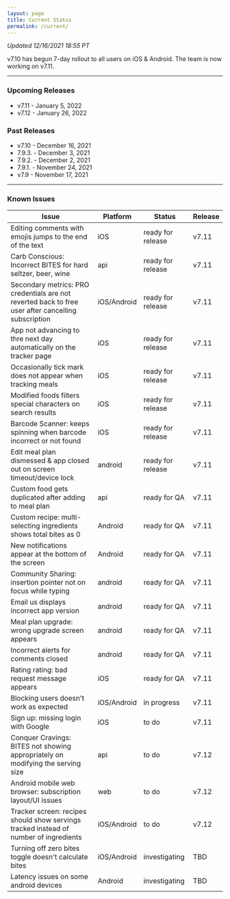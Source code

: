 ```yaml
---
layout: page
title: Current Status
permalink: /current/
---
```


_Updated 12/16/2021 18:55 PT_

v7.10 has begun 7-day rollout to all users on iOS & Android. The team is now working on v7.11.

***

### Upcoming Releases
- v7.11   - January 5, 2022
- v7.12   - January 26, 2022
 
### Past Releases
- v7.10   - December 16, 2021
- 7.9.3.  - December 3, 2021
- 7.9.2.  - December 2, 2021
- 7.9.1.  - November 24, 2021
- v7.9    - November 17, 2021

***

### Known Issues

|Issue                          |Platform   | Status    | Release           |
| ---                           | ---       | ---       | ---               |
|Editing comments with emojis jumps to the end of the text|iOS|ready for release| v7.11|
|Carb Conscious: Incorrect BITES for hard seltzer, beer, wine |api|ready for release| v7.11|
|Secondary metrics: PRO credentials are not reverted back to free user after cancelling subscription |iOS/Android|ready for release| v7.11|
|App not advancing to thre next day automatically on the tracker page |iOS|ready for release| v7.11|
|Occasionally tick mark does not appear when tracking meals |iOS|ready for release| v7.11|
|Modified foods filters special characters on search results |iOS|ready for release| v7.11|
|Barcode Scanner: keeps spinning when barcode incorrect or not found |iOS|ready for release| v7.11|
|Edit meal plan dismessed & app closed out on screen timeout/device lock |android|ready for release| v7.11|
|Custom food gets duplicated after adding to meal plan|api|ready for QA| v7.11|
|Custom recipe: multi-selecting ingredients shows total bites as 0|Android|ready for QA| v7.11|
|New notifications appear at the bottom of the screen |Android|ready for QA| v7.11|
|Community Sharing: insertion pointer not on focus while typing|android|ready for QA| v7.11|
|Email us displays incorrect app version|android|ready for QA| v7.11|
|Meal plan upgrade: wrong upgrade screen appears|android|ready for QA| v7.11|
|Incorrect alerts for comments closed|android|ready for QA| v7.11|
|Rating rating: bad request message appears|iOS|ready for QA| v7.11|
|Blocking users doesn't work as expected|iOS/Android|in progress| v7.11|
|Sign up: missing login with Google|iOS|to do| v7.11|
|Conquer Cravings: BITES not showing appropriately on modifying the serving size|api|to do| v7.12|
|Android mobile web browser: subscription layout/UI issues|web|to do| v7.12|
|Tracker screen: recipes should show servings tracked instead of number of ingredients|iOS/Android|to do| v7.12|
|Turning off zero bites toggle doesn't calculate bites|iOS/Android|investigating| TBD|
|Latency issues on some android devices|Android|investigating| TBD|
